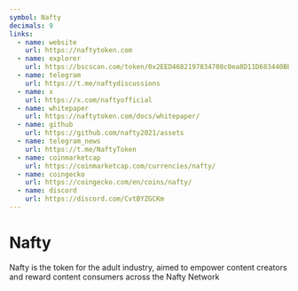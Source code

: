 ```yaml
---
symbol: Nafty
decimals: 9
links:
  - name: website
    url: https://naftytoken.com
  - name: explorer
    url: https://bscscan.com/token/0x2EED4682197834708c0ea8D11D683440Bbe104d1
  - name: telegram
    url: https://t.me/naftydiscussions
  - name: x
    url: https://x.com/naftyofficial
  - name: whitepaper
    url: https://naftytoken.com/docs/whitepaper/
  - name: github
    url: https://github.com/nafty2021/assets
  - name: telegram_news
    url: https://t.me/NaftyToken
  - name: coinmarketcap
    url: https://coinmarketcap.com/currencies/nafty/
  - name: coingecko
    url: https://coingecko.com/en/coins/nafty/
  - name: discord
    url: https://discord.com/CvtBYZGCKm
---
```


# Nafty

Nafty is the token for the adult industry, aimed to empower content creators and reward content consumers across the Nafty Network
